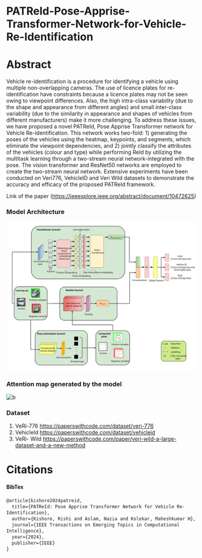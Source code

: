 # PATReId-Pose-Apprise-Transformer-Network-for-Vehicle-Re-Identification

# Abstract

<p align="left">Vehicle re-identification is a procedure for identifying a vehicle using multiple non-overlapping cameras. The use of licence plates for re-identification have constraints because a licence plates may not be seen owing to viewpoint differences. Also, the high intra-class variability (due to the shape and appearance from different angles) and small inter-class variability (due to the similarity in appearance and shapes of vehicles from different manufacturers) make it more challenging. To address these issues, we have proposed a novel PATReId, Pose Apprise Transformer network for Vehicle Re-identification. This network works two-fold: 1) generating the poses of the vehicles using the heatmap, keypoints, and segments, which eliminate the viewpoint dependencies, and 2) jointly classify the attributes of the vehicles (colour and type) while performing ReId by utilizing the multitask learning through a two-stream neural network-integrated with the pose. The vision transformer and ResNet50 networks are employed to create the two-stream neural network. Extensive experiments have been conducted on Veri776, VehicleID and Veri Wild datasets to demonstrate the accuracy and efficacy of the proposed PATReId framework.</p>

Link of the paper (https://ieeexplore.ieee.org/abstract/document/10472625)

### Model Architecture
![a](https://github.com/Rabusi/PATReId-Pose-Apprise-Transformer-Network-for-Vehicle-Re-Identification/blob/main/model.svg)

### Attention map generated by the model
![b](https://github.com/Rabusi/PATReId-Pose-Apprise-Transformer-Network-for-Vehicle-Re-Identification/blob/main/attention_map.svg)

### Dataset
1. VeRi-776 https://paperswithcode.com/dataset/veri-776
2. VehicleId https://paperswithcode.com/dataset/vehicleid
3. VeRi- Wild https://paperswithcode.com/paper/veri-wild-a-large-dataset-and-a-new-method

# Citations

#### BibTex
```
@article{kishore2024patreid,
  title={PATReId: Pose Apprise Transformer Network for Vehicle Re-Identification},
  author={Kishore, Rishi and Aslam, Nazia and Kolekar, Maheshkumar H},
  journal={IEEE Transactions on Emerging Topics in Computational Intelligence},
  year={2024},
  publisher={IEEE}
}
```
